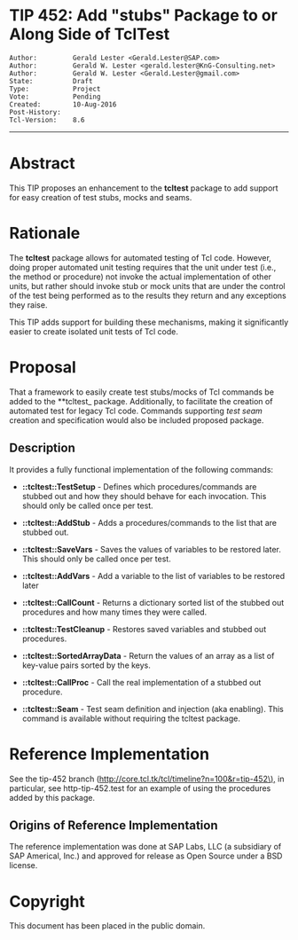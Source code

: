 # TIP 452: Add "stubs" Package to or Along Side of TclTest
	Author:         Gerald Lester <Gerald.Lester@SAP.com>
	Author:         Gerald W. Lester <gerald.lester@KnG-Consulting.net>
	Author:         Gerald W. Lester <Gerald.Lester@gmail.com>
	State:          Draft
	Type:           Project
	Vote:           Pending
	Created:        10-Aug-2016
	Post-History:   
	Tcl-Version:    8.6
-----

# Abstract

This TIP proposes an enhancement to the **tcltest** package to add support
for easy creation of test stubs, mocks and seams.

# Rationale

The **tcltest** package allows for automated testing of Tcl code. However,
doing proper automated unit testing requires that the unit under test \(i.e.,
the method or procedure\) not invoke the actual implementation of other units,
but rather should invoke stub or mock units that are under the control of the
test being performed as to the results they return and any exceptions they
raise.

This TIP adds support for building these mechanisms, making it significantly
easier to create isolated unit tests of Tcl code.

# Proposal

That a framework to easily create test stubs/mocks of
Tcl commands be added to the **tcltest_ package.  Additionally, to facilitate the creation of automated test for legacy Tcl code.  Commands supporting _test
seam_ creation and specification would also be included proposed package.

## Description

It provides a fully functional implementation of the
following commands:

 * **::tcltest::TestSetup** - Defines which procedures/commands are stubbed out
   and how they should behave for each invocation. This should only be called
   once per test.

 * **::tcltest::AddStub** - Adds a procedures/commands to the list that are
   stubbed out.

 * **::tcltest::SaveVars** - Saves the values of variables to be restored later.
   This should only be called once per test.

 * **::tcltest::AddVars** - Add a variable to the list of variables to be
   restored later

 * **::tcltest::CallCount** - Returns a dictionary sorted list of the stubbed
   out procedures and how many times they were called.

 * **::tcltest::TestCleanup** - Restores saved variables and stubbed out
   procedures.

 * **::tcltest::SortedArrayData** - Return the values of an array as a list of
   key-value pairs sorted by the keys.

 * **::tcltest::CallProc** - Call the real implementation of a stubbed out
   procedure.

 * **::tcltest::Seam** - Test seam definition and injection \(aka enabling\).  This command is available without requiring the tcltest package. 

# Reference Implementation

See the tip-452 branch \(<http://core.tcl.tk/tcl/timeline?n=100&r=tip-452\),> in particular, see http-tip-452.test for an example of using the procedures added by this package.

## Origins of Reference Implementation

The reference implementation was done at SAP Labs, LLC \(a subsidiary of SAP
Americal, Inc.\) and approved for release as Open Source under a BSD license.

# Copyright

This document has been placed in the public domain.

